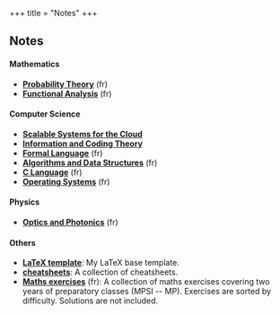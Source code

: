 +++
title = "Notes"
+++

## Notes

#### Mathematics
* [**Probability Theory**](probability.pdf) (fr)
* [**Functional Analysis**](analysis.pdf) (fr)

#### Computer Science
* [**Scalable Systems for the Cloud**](scalable-systems.pdf)
* [**Information and Coding Theory**](info-theory.pdf)
* [**Formal Language**](formal-language.pdf) (fr)
* [**Algorithms and Data Structures**](algorithms.pdf) (fr)
* [**C Language**](c-language.pdf) (fr)
* [**Operating Systems**](os.pdf) (fr)

#### Physics
* [**Optics and Photonics**](optics.pdf) (fr)

#### Others
* [**LaTeX template**](https://github.com/ojroques/dotfiles/tree/master/latex):
My LaTeX base template.
* [**cheatsheets**](https://github.com/ojroques/cheatsheets):
A collection of cheatsheets.
* [**Maths exercises**](maths-exercises.pdf) (fr):
A collection of maths exercises covering two years of preparatory classes (MPSI -- MP). Exercises are sorted by difficulty. Solutions are not included.

